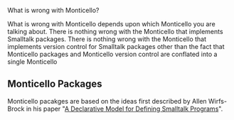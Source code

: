 What is wrong with Monticello? 

What is wrong with Monticello depends upon which Monticello you are talking about. 
There is nothing wrong with the Monticello that implements Smalltalk packages.
There is nothing wrong with the Monticello that implements version control for Smalltalk packages other than the fact that Monticello packages and Monticello version control are conflated into a single Monticello

## Monticello Packages

Monticello pacakges are based on the ideas first described by Allen Wirfs-Brock in his paper "[A Declarative Model for Defining Smalltalk Programs][1]".

[1]: www.smalltalksystems.com/publications/_awss97/SSDCL1.HTM
